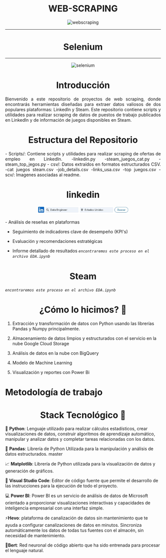 <h1 align="center">WEB-SCRAPING </h1>

<p align="center">
  <img src="src/imagenwebscraping" alt="webscraping" width="300">
</p>


<hr>
<h1 align="center"> Selenium </h1>
<hr>

<p align="center">
  <img src="src/seleniumimagen" alt="selenium" width="300">
</p>

<h1 align="center">Introducción</h1>

<p align="justify"> 
Bienvenido a este repositorio de proyectos de web scraping, donde encontrarás herramientas diseñadas para extraer datos valiosos de dos populares plataformas: LinkedIn y Steam. Este repositorio contiene scripts y utilidades para realizar scraping de datos de puestos de trabajo publicados en LinkedIn y de información de juegos disponibles en Steam.
</p>


<h1 align="center">Estructura del Repositorio</h1>
<p align="justify"> 
- Scripts/: Contiene scripts y utilidades para realizar scraping de ofertas de empleo en LinkedIn.
    -linkedin.py
    -steam_juegos_cat.py
    -steam_top_jegos.py
- csv/: Datos extraídos en formatos estructurados CSV.
    -cat juegos steam.csv
    -job_details.csv
    -links_usa.csv
    -top juegos.csv
- scv/:  Imagenes asociadas al readme.

<h1 align="center">linkedin</h1>
<p align="justify"> 
  <p align="center">
    <img src="src/busqueda_linkedin.jpg" alt="busqueda" width="300">
  </p>
  - Análisis de reseñas en plataformas

 - Seguimiento de indicadores clave de desempeño (KPI's)

 - Evaluación y recomendaciones estratégicas

 - Informe detallado de resultados
*`encontraremos este proceso en el archivo EDA.ipynb`*


<h1 align="center">Steam</h1>
<p align="justify"> 

*`encontraremos este proceso en el archivo EDA.ipynb`*


<h1 align="center">¿Cómo lo hicimos? 🤔</h1>

1. Extracción y transformación de datos con Python usando las librerías Pandas y Numpy principalmente.

2. Almacenamiento de datos limpios y estructurados con el servicio en la nube Google Cloud Storage

3. Análisis de datos en la nube con BigQuery

4. Modelo de Machine Learning

5. Visualización y reportes con Power Bi


# Metodología de trabajo

<h1 align="center">Stack Tecnológico 🔧</h1>
<p align="justify"> 

🐍 **Python**: Lenguaje utilizado para realizar cálculos estadísticos, crear visualizaciones de datos, construir algoritmos de aprendizaje automático, manipular y analizar datos y completar tareas relacionadas con los datos.

🐼 **Pandas**: Librería de Python Utilizada para la manipulación y análisis de datos estructurados.
master

📈 **Matplotlib**: Librería de Python utilizada para la visualización de datos y generación de gráficos.  

📘 **Visual Studio Code**: Editor de código fuente que permite el desarrollo de las instrucciones para la ejecución de todo el proyecto.

💻 **Power BI**: Power BI es un servicio de análisis de datos de Microsoft orientado a proporcionar visualizaciones interactivas y capacidades de inteligencia empresarial con una interfaz simple.

  ⚡**Hevo**: plataforma de canalización de datos sin mantenimiento que te ayuda a configurar canalizaciones de datos en minutos. Sincroniza automáticamente los datos de todas tus fuentes con el almacén, sin necesidad de mantenimiento.

🔰**Bert**: Red neuronal de código abierto que ha sido entrenada para procesar el lenguaje natural.
  </p>
